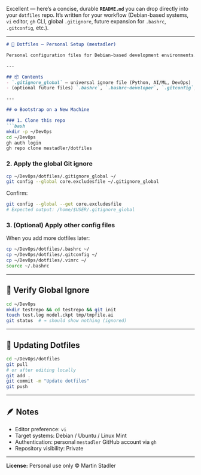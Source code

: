 Excellent — here’s a concise, durable **`README.md`** you can drop directly into your `dotfiles` repo.
It’s written for your workflow (Debian-based systems, `vi` editor, `gh` CLI, global `.gitignore`, future expansion for `.bashrc`, `.gitconfig`, etc.).

---

````markdown
# 🧰 Dotfiles — Personal Setup (mestadler)

Personal configuration files for Debian-based development environments.

---

## 📦 Contents
- `.gitignore_global` — universal ignore file (Python, AI/ML, DevOps)
- (optional future files) `.bashrc`, `.bashrc-developer`, `.gitconfig`, `.vimrc`, `.profile`

---

## ⚙️ Bootstrap on a New Machine

### 1. Clone this repo
```bash
mkdir -p ~/DevOps
cd ~/DevOps
gh auth login
gh repo clone mestadler/dotfiles
````

### 2. Apply the global Git ignore

```bash
cp ~/DevOps/dotfiles/.gitignore_global ~/
git config --global core.excludesfile ~/.gitignore_global
```

Confirm:

```bash
git config --global --get core.excludesfile
# Expected output: /home/$USER/.gitignore_global
```

### 3. (Optional) Apply other config files

When you add more dotfiles later:

```bash
cp ~/DevOps/dotfiles/.bashrc ~/
cp ~/DevOps/dotfiles/.gitconfig ~/
cp ~/DevOps/dotfiles/.vimrc ~/
source ~/.bashrc
```

---

## 🧩 Verify Global Ignore

```bash
cd ~/DevOps
mkdir testrepo && cd testrepo && git init
touch test.log model.ckpt tmp/tmpfile.ai
git status  # → should show nothing (ignored)
```

---

## 🔁 Updating Dotfiles

```bash
cd ~/DevOps/dotfiles
git pull
# or after editing locally
git add .
git commit -m "Update dotfiles"
git push
```

---

## 🪶 Notes

* Editor preference: `vi`
* Target systems: Debian / Ubuntu / Linux Mint
* Authentication: personal `mestadler` GitHub account via `gh`
* Repository visibility: Private

---

**License:** Personal use only
© Martin Stadler

```

